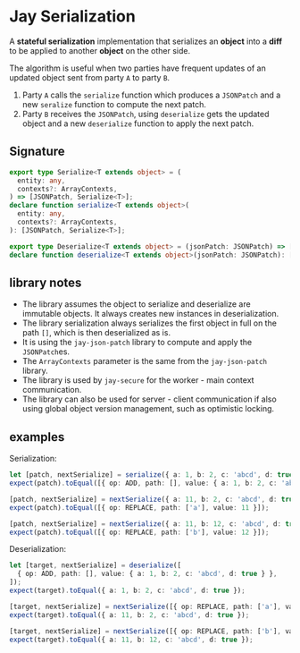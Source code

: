 # Jay Serialization

A **stateful serialization** implementation that serializes an **object** into a **diff** to be applied to another
**object** on the other side.

The algorithm is useful when two parties have frequent updates of an updated object sent from party `A` to party `B`.

1. Party `A` calls the `serialize` function which produces a `JSONPatch` and a new `seralize`
   function to compute the next patch.
2. Party `B` receives the `JSONPatch`, using `deserialize` gets the updated object and a new `deserialize` function
   to apply the next patch.

## Signature

```typescript
export type Serialize<T extends object> = (
  entity: any,
  contexts?: ArrayContexts,
) => [JSONPatch, Serialize<T>];
declare function serialize<T extends object>(
  entity: any,
  contexts?: ArrayContexts,
): [JSONPatch, Serialize<T>];

export type Deserialize<T extends object> = (jsonPatch: JSONPatch) => [T, Deserialize<T>];
declare function deserialize<T extends object>(jsonPatch: JSONPatch): [T, Deserialize<T>];
```

## library notes

- The library assumes the object to serialize and deserialize are immutable objects.
  It always creates new instances in deserialization.
- The library serialization always serializes the first object in full on the path `[]`,
  which is then deserialized as is.
- It is using the `jay-json-patch` library to compute and apply the `JSONPatch`es.
- The `ArrayContexts` parameter is the same from the `jay-json-patch` library.
- The library is used by `jay-secure` for the worker - main context communication.
- The library can also be used for server - client communication if also using global object version management,
  such as optimistic locking.

## examples

Serialization:

```typescript
let [patch, nextSerialize] = serialize({ a: 1, b: 2, c: 'abcd', d: true });
expect(patch).toEqual([{ op: ADD, path: [], value: { a: 1, b: 2, c: 'abcd', d: true } }]);

[patch, nextSerialize] = nextSerialize({ a: 11, b: 2, c: 'abcd', d: true });
expect(patch).toEqual([{ op: REPLACE, path: ['a'], value: 11 }]);

[patch, nextSerialize] = nextSerialize({ a: 11, b: 12, c: 'abcd', d: true });
expect(patch).toEqual([{ op: REPLACE, path: ['b'], value: 12 }]);
```

Deserialization:

```typescript
let [target, nextSerialize] = deserialize([
  { op: ADD, path: [], value: { a: 1, b: 2, c: 'abcd', d: true } },
]);
expect(target).toEqual({ a: 1, b: 2, c: 'abcd', d: true });

[target, nextSerialize] = nextSerialize([{ op: REPLACE, path: ['a'], value: 11 }]);
expect(target).toEqual({ a: 11, b: 2, c: 'abcd', d: true });

[target, nextSerialize] = nextSerialize([{ op: REPLACE, path: ['b'], value: 12 }]);
expect(target).toEqual({ a: 11, b: 12, c: 'abcd', d: true });
```
